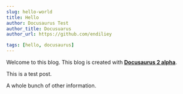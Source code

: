 ```yaml
---
slug: hello-world
title: Hello
author: Docusaurus Test
author_title: Docusuarus
author_url: https://github.com/endiliey

tags: [hello, docusaurus]
---
```


Welcome to this blog. This blog is created with [**Docusaurus 2 alpha**](https://docusaurus.io/).

<!--truncate-->

This is a test post.

A whole bunch of other information.
